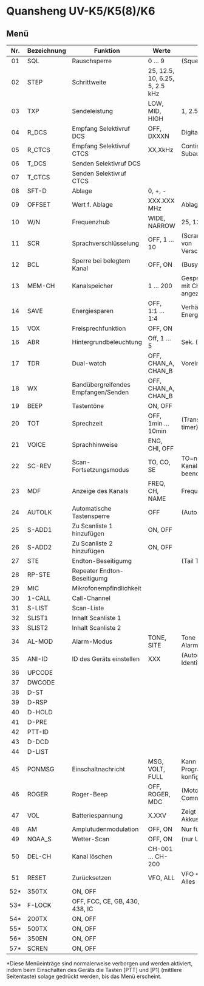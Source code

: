 

# Quansheng UV-K5/K5(8)/K6

## Menü

Nr. | Bezeichnung | Funktion                            | Werte                           | Anmerkungen
:--:| ----------- | ----------------------------------- | ------------------------------- | ----------------
01  | SQL         | Rauschsperre                        | 0 … 9                           | (Squelch)
02  | STEP        | Schrittweite                        | 25, 12.5, 10, 6.25, 5, 2.5 kHz  |
03  | TXP         | Sendeleistung                       | LOW, MID, HIGH                  | 1, 2.5, 5 W 
04  | R_DCS       | Empfang Selektivruf DCS             | OFF, DXXXN                      | Digital Coded Squelch
05  | R_CTCS      | Empfang Selektivruf CTCS            | XX,XkHz                         | Continuous Tone-Coded Subaudio Squelch
06  | T_DCS       | Senden Selektivruf DCS              |                                 |
07  | T_CTCS      | Senden Selektivruf CTCS             |                                 |
08  | SFT-D       | Ablage                              | 0, +, -                         |
09  | OFFSET      | Wert f. Ablage                      | XXX.XXX MHz                     | Ablagefrequenz
10  | W/N         | Frequenzhub                         | WIDE, NARROW                    | 25, 12.5 kHz
11  | SCR         | Sprachverschlüsselung               | OFF, 1 … 10                     | (Scrambling) 1 bis 10 Arten von Verschlüsselungsfrequenzen.
12  | BCL         | Sperre bei belegtem Kanal           | OFF, ON                         | (Busy Channel Lockage)
13  | MEM-CH      | Kanalspeicher                       | 1 … 200                         | Gespeicherte Kanäle werden mit CH- vor der Nr. angezeigt
14  | SAVE        | Energiesparen                       | OFF, 1:1 … 1:4                  | Verhältnis Ein- zu Energiesparzeit
15  | VOX         | Freisprechfunktion                  | OFF, ON                         |
16  | ABR         | Hintergrundbeleuchtung              | Off, 1 … 5                      | Sek. (Auto Backlight Rate)
17  | TDR         | Dual-watch                          | OFF, CHAN_A, CHAN_B             | Voreinstellung Senden
18  | WX          | Bandübergreifendes Empfangen/Senden | OFF, CHAN_A, CHAN_B             |
19  | BEEP        | Tastentöne                          | ON, OFF                         |
20  | TOT         | Sprechzeit                          | OFF, 1min … 10min               | (Transmit over time, Time out timer)
21  | VOICE       | Sprachhinweise                      | ENG, CHI, OFF                   |
22  | SC-REV      | Scan-Fortsetzungsmodus              | TO, CO, SE                      | TO=nach 5 Sek, CO=nach Kanalsendung, SE=Scan beenden
23  | MDF         | Anzeige des Kanals                  | FREQ, CH, NAME                  | Frequenz, Kanal, Name
24  | AUTOLK      | Automatische Tastensperre           | OFF                             | (Auto lock)
25  | S-ADD1      | Zu Scanliste 1 hinzufügen           | ON, OFF                         |
26  | S-ADD2      | Zu Scanliste 2 hinzufügen           | ON, OFF                         |
27  | STE         | Endton-Beseitigumg                  |                                 | (Tail Tone Elimination)
28  | RP-STE      | Repeater Endton-Beseitigumg         |                                 |
29  | MIC         | Mikrofonempfindlichkeit             |                                 |
30  | 1-CALL      | Call-Channel                        |                                 |
31  | S-LIST      | Scan-Liste                          |                                 |
32  | SLIST1      | Inhalt Scanliste 1                  |                                 |
33  | SLIST2      | Inhalt Scanliste 2                  |                                 |
34  | AL-MOD      | Alarm-Modus                         | TONE, SITE                      | Tone = Sendung, Site = Alarmton aus Gerät
35  | ANI-ID      | ID des Geräts einstellen            | XXX                             | (Automatic Number Identification)
36  | UPCODE      |                                     |                                 |
37  | DWCODE      |                                     |                                 |
38  | D-ST        |                                     |                                 |
39  | D-RSP       |                                     |                                 |
40  | D-HOLD      |                                     |                                 |
41  | D-PRE       |                                     |                                 |
42  | PTT-ID      |                                     |                                 |
43  | D-DCD       |                                     |                                 |
44  | D-LIST      |                                     |                                 |
45  | PONMSG      | Einschaltnachricht                  | MSG, VOLT, FULL                 | Kann in Programmiersoftware konfiguriert werden.
46  | ROGER       | Roger-Beep                          | OFF, ROGER, MDC                 | (Motorola Data Communications)
47  | VOL         | Batteriespannung                    | X.XXV                           | Zeigt die Spannung des Akkus an.
48  | AM          | Amplutudenmodulation                | OFF, ON                         | Nur für Airband.
49  | NOAA_S      | Wetter-Scan                         | OFF, ON                         | (nur USA)
50  | DEL-CH      | Kanal löschen                       | CH-001 … CH-200                 |
51  | RESET       | Zurücksetzen                        | VFO, ALL                        | VFO = Nur Kanäle, ALL = Alles
52* | 350TX       | ON, OFF                             |                                 |
53* | F-LOCK      | OFF, FCC, CE, GB, 430, 438, IC      |                                 |
54* | 200TX       | ON, OFF                             |                                 |
55* | 500TX       | ON, OFF                             |                                 |
56* | 350EN       | ON, OFF                             |                                 |
57* | SCREN       | ON, OFF                             |                                 |

*Diese Menüeinträge sind normalerweise verborgen und werden aktiviert, indem beim Einschalten des Geräts die Tasten [PTT] und [P1] (mittlere Seitentaste) solage gedrückt werden, bis das Menü erscheint.

